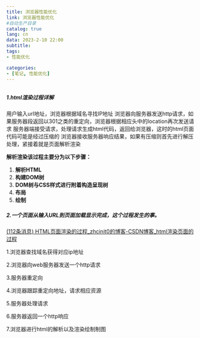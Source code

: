 ```yaml
---
title: 浏览器性能优化
link: 浏览器性能优化
#自动生产目录
catalog: true
lang: cn
data: 2023-2-10 22:00
subtitle: 
tags:
- 性能优化

categories:
- [笔记, 性能优化]
---
```

## 
##### 1.html渲染过程详解

用户输入url地址，浏览器根据域名寻找IP地址
浏览器向服务器发送http请求，如果服务器段返回以301之类的重定向，浏览器根据相应头中的location再次发送请求
服务器端接受请求，处理请求生成html代码，返回给浏览器，这时的html页面代码可能是经过压缩的
浏览器接收服务器响应结果，如果有压缩则首先进行解压处理，紧接着就是页面解析渲染

**解析渲染该过程主要分为以下步骤：**

1. **解析HTML**
2. **构建DOM树**
3. **DOM树与CSS样式进行附着构造呈现树**
4. **布局**
5. **绘制**

##### 2.一个页面从输入URL到页面加载显示完成，这个过程发生的事。

[(112条消息) HTML页面渲染的过程_zhcinit0的博客-CSDN博客_html渲染页面的过程](https://blog.csdn.net/zhcinit0/article/details/107250614/?ops_request_misc=&request_id=&biz_id=102&utm_term=页面渲染html的过程&utm_medium=distribute.pc_search_result.none-task-blog-2~all~sobaiduweb~default-4-107250614.142^v73^insert_down1,201^v4^add_ask,239^v2^insert_chatgpt&spm=1018.2226.3001.4187)

1.浏览器查找域名获得对应ip地址

2.浏览器向web服务器发送一个http请求

3.服务器重定向

4.浏览器跟踪重定向地址，请求相应资源

5.服务器处理请求

6.服务器返回一个http响应

7.浏览器进行html的解析以及渲染绘制制图
